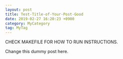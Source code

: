 ```yaml
---
layout: post
title: Test-Title-of-Your-Post-Good
date: 2019-02-27 16:20:23 +0900
category: MyCategory
tag: MyTag
---
```



CHECK MAKEFILE FOR HOW TO RUN INSTRUCTIONS.


Change this dummy post here.